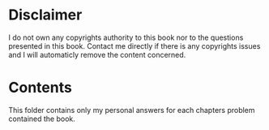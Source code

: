 # Disclaimer

I do not own any copyrights authority to this book nor to the questions presented in this book. Contact me directly if there is any copyrights issues and I will automaticly remove the content concerned. 

# Contents

This folder contains only my personal answers for each chapters problem contained the book.



